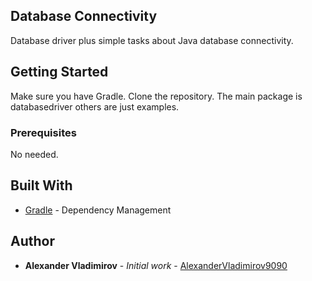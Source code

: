 ## Database Connectivity
Database driver plus simple tasks about Java database connectivity. 

## Getting Started
Make sure you have Gradle.
Clone the repository.
The main package is databasedriver others are just examples.

### Prerequisites
No needed.

## Built With

* [Gradle](https://gradle.org/) - Dependency Management


## Author
* **Alexander Vladimirov** - *Initial work* - [AlexanderVladimirov9090](https://github.com/AlexanderVladimirov9090)
